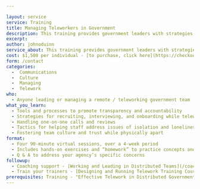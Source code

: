 ```yaml
---

layout: service
service: Training
title: Managing Teleworkers in Government
description: This training provides government leaders with strategies, tools, and best practices for effectively leading in a distributed (remote/telework) model.
excerpt: 
author: johnoduinn
service_about: This training provides government leaders with strategies, tools, and best practices for effectively leading in a distributed (remote/telework) model. The focus is on the unique challenges of leading, mentoring, and managing while physically apart from your team.
cost: $1,500 per individual - [to purchase, click here](https://checkout.square.site/buy/5FYNLQDVVHDNKYXPOKCW2T5T). To reserve an entire cohort of up to 20 participants from your organization, at a discounted $20,000, [contact us](/contact).
form: /contact
categories:
  -  Communications
  -  Culture
  -  Managing
  -  Telework
who:
  - Anyone leading or managing a remote / teleworking government team
what_you_learn:
  - Tools and processes to promote transparency and accountability
  - Strategies for recruiting, interviewing, and onboarding while teleworking
  - Handling one-on-one calls and reviews
  - Tactics for helping staff address issues of isolation and loneliness
  - Fostering team culture and trust while physically apart
format:
  - Four 90-minute virtual sessions, over a 4-week period
  - Includes hands-on exercises and “homework” to practice concepts and techniques
  - Q & A to address your agency’s specific concerns
followup:
  - Coaching support - [Working and Leading in Distributed Teams](/coaching/working-and-leading-in-distributed-teams)
  - Train your trainers - [Designing and Running Telework Training Courses](/consulting/designing-and-running-telework-training-courses)
prerequisites: Training - "Effective Telework in Distributed Government Teams"
---
```

